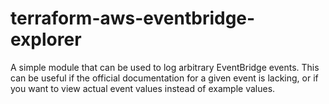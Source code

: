# terraform-aws-eventbridge-explorer
A simple module that can be used to log arbitrary EventBridge events. This can be useful if the official documentation for a given event is lacking, or if you want to view actual event values instead of example values.
